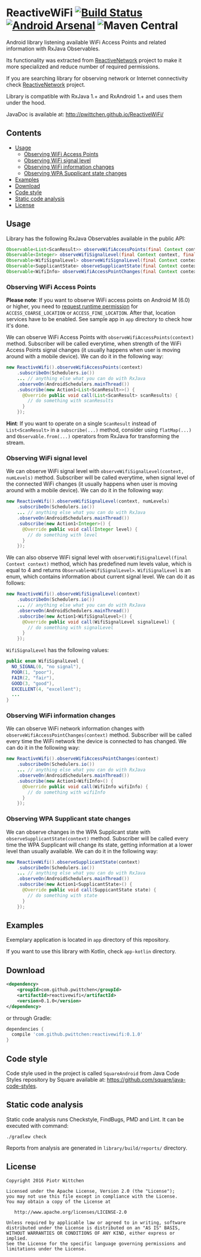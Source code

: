 # ReactiveWiFi [![Build Status](https://travis-ci.org/pwittchen/ReactiveWiFi.svg?branch=master)](https://travis-ci.org/pwittchen/ReactiveWiFi) [![Android Arsenal](https://img.shields.io/badge/Android%20Arsenal-ReactiveWiFi-brightgreen.svg?style=true)](https://android-arsenal.com/details/1/3913) ![Maven Central](https://img.shields.io/maven-central/v/com.github.pwittchen/reactivewifi.svg?style=flat)

Android library listening available WiFi Access Points and related information with RxJava Observables.

Its functionality was extracted from [ReactiveNetwork](https://github.com/pwittchen/ReactiveNetwork) project to make it more specialized and reduce number of required permissions.

If you are searching library for observing network or Internet connectivity check [ReactiveNetwork](https://github.com/pwittchen/ReactiveNetwork) project.

Library is compatible with RxJava 1.+ and RxAndroid 1.+ and uses them under the hood.

JavaDoc is available at: http://pwittchen.github.io/ReactiveWiFi/

Contents
--------

- [Usage](#usage)
  - [Observing WiFi Access Points](#observing-wifi-access-points)
  - [Observing WiFi signal level](#observing-wifi-signal-level)
  - [Observing WiFi information changes](#observing-wifi-information-changes)
  - [Observing WPA Supplicant state changes](#observing-wpa-supplicant-state-changes)
- [Examples](#examples)
- [Download](#download)
- [Code style](#code-style)
- [Static code analysis](#static-code-analysis)
- [License](#license)

Usage
-----

Library has the following RxJava Observables available in the public API:

```java
Observable<List<ScanResult>> observeWifiAccessPoints(final Context context)
Observable<Integer> observeWifiSignalLevel(final Context context, final int numLevels)
Observable<WifiSignalLevel> observeWifiSignalLevel(final Context context)
Observable<SupplicantState> observeSupplicantState(final Context context)
Observable<WifiInfo> observeWifiAccessPointChanges(final Context context)
```

### Observing WiFi Access Points

**Please note**: If you want to observe WiFi access points on Android M (6.0) or higher, you need to [request runtime permission](https://developer.android.com/training/permissions/requesting.html) for `ACCESS_COARSE_LOCATION` or `ACCESS_FINE_LOCATION`. After that, location services have to be enabled. See sample app in `app` directory to check how it's done.

We can observe WiFi Access Points with `observeWifiAccessPoints(context)` method. Subscriber will be called everytime, when strength of the WiFi Access Points signal changes (it usually happens when user is moving around with a mobile device). We can do it in the following way:

```java
new ReactiveWifi().observeWifiAccessPoints(context)
    .subscribeOn(Schedulers.io())
    ... // anything else what you can do with RxJava
    .observeOn(AndroidSchedulers.mainThread())
    .subscribe(new Action1<List<ScanResult>>() {
      @Override public void call(List<ScanResult> scanResults) {
        // do something with scanResults
      }
    });
```

**Hint**: If you want to operate on a single `ScanResult` instead of `List<ScanResult>` in a `subscribe(...)` method, consider using `flatMap(...)` and `Observable.from(...)` operators from RxJava for transforming the stream.

### Observing WiFi signal level

We can observe WiFi signal level with `observeWifiSignalLevel(context, numLevels)` method. Subscriber will be called everytime, when signal level of the connected WiFi  changes (it usually happens when user is moving around with a mobile device). We can do it in the following way:

```java
new ReactiveWifi().observeWifiSignalLevel(context, numLevels)
    .subscribeOn(Schedulers.io())
    ... // anything else what you can do with RxJava
    .observeOn(AndroidSchedulers.mainThread())
    .subscribe(new Action1<Integer>() {
      @Override public void call(Integer level) {
        // do something with level
      }
    });
```

We can also observe WiFi signal level with `observeWifiSignalLevel(final Context context)` method, which has predefined num levels value, which is equal to 4 and returns `Observable<WifiSignalLevel>`. `WifiSignalLevel` is an enum, which contains information about current signal level. We can do it as follows:

```java
new ReactiveWifi().observeWifiSignalLevel(context)
    .subscribeOn(Schedulers.io())
    ... // anything else what you can do with RxJava
    .observeOn(AndroidSchedulers.mainThread())
    .subscribe(new Action1<WifiSignalLevel>() {
      @Override public void call(WifiSignalLevel signalLevel) {
        // do something with signalLevel
      }
    });
```

`WifiSignalLevel` has the following values:

```java
public enum WifiSignalLevel {
  NO_SIGNAL(0, "no signal"),
  POOR(1, "poor"),
  FAIR(2, "fair"),
  GOOD(3, "good"),
  EXCELLENT(4, "excellent");
  ...
}
```

### Observing WiFi information changes

We can observe WiFi network information changes with `observeWifiAccessPointChanges(context)` method. Subscriber will be called every time the WiFi network the device is connected to has changed. We can do it in the following way:

```java
new ReactiveWifi().observeWifiAccessPointChanges(context)
    .subscribeOn(Schedulers.io())
    ... // anything else what you can do with RxJava
    .observeOn(AndroidSchedulers.mainThread())
    .subscribe(new Action1<WifiInfo>() {
      @Override public void call(WifiInfo wifiInfo) {
        // do something with wifiInfo
      }
    });
```

### Observing WPA Supplicant state changes

We can observe changes in the WPA Supplicant state with `observeSupplicantState(context)` method. Subscriber will be called every time the WPA Supplicant will change its state, getting information at a lower level than usually available. We can do it in the following way:

```java
new ReactiveWifi().observeSupplicantState(context)
    .subscribeOn(Schedulers.io())
    ... // anything else what you can do with RxJava
    .observeOn(AndroidSchedulers.mainThread())
    .subscribe(new Action1<SupplicantState>() {
      @Override public void call(SuppicantState state) {
        // do something with state
      }
    });
```

Examples
--------

Exemplary application is located in `app` directory of this repository.

If you want to use this library with Kotlin, check `app-kotlin` directory.

Download
--------

```xml
<dependency>
    <groupId>com.github.pwittchen</groupId>
    <artifactId>reactivewifi</artifactId>
    <version>0.1.0</version>
</dependency>
```

or through Gradle:

```groovy
dependencies {
  compile 'com.github.pwittchen:reactivewifi:0.1.0'
}
```

Code style
----------

Code style used in the project is called `SquareAndroid` from Java Code Styles repository by Square available at: https://github.com/square/java-code-styles.

Static code analysis
--------------------

Static code analysis runs Checkstyle, FindBugs, PMD and Lint. It can be executed with command:

 ```
 ./gradlew check
 ```

Reports from analysis are generated in `library/build/reports/` directory.

License
-------

    Copyright 2016 Piotr Wittchen

    Licensed under the Apache License, Version 2.0 (the "License");
    you may not use this file except in compliance with the License.
    You may obtain a copy of the License at

       http://www.apache.org/licenses/LICENSE-2.0

    Unless required by applicable law or agreed to in writing, software
    distributed under the License is distributed on an "AS IS" BASIS,
    WITHOUT WARRANTIES OR CONDITIONS OF ANY KIND, either express or implied.
    See the License for the specific language governing permissions and
    limitations under the License.
